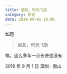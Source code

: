 ```yaml
---
title: 朋友，时光飞逝
category: 杂记
date: 2019-09-01 19:00
---
```


如题

> 朋友，时光飞逝

唉，这么多年一点长进也没有

2019 年 9 月 1 日 深圳 · 南山
